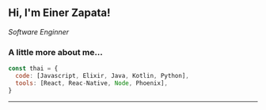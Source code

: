 <h2> Hi, I'm Einer Zapata!</h2>
<p><em>Software Enginner</em></p>


### A little more about me...  

```javascript
const thai = {
  code: [Javascript, Elixir, Java, Kotlin, Python],
  tools: [React, Reac-Native, Node, Phoenix],
}
```

---
